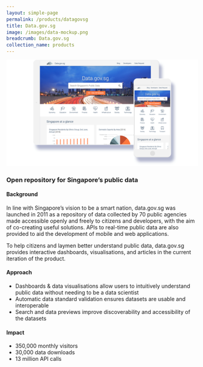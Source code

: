 ```yaml
---
layout: simple-page
permalink: /products/datagovsg
title: Data.gov.sg
image: /images/data-mockup.png
breadcrumb: Data.gov.sg
collection_name: products
---
```


![github](/images/data-mockup.PNG)

### Open repository for Singapore’s public data 

#### Background 

In line with Singapore’s vision to be a smart nation, data.gov.sg was launched in 2011 as a repository of data collected by 70 public agencies made accessible openly and freely to citizens and developers, with the aim of co-creating useful solutions. APIs to real-time public data are also provided to aid the development of mobile and web applications.  

To help citizens and laymen better understand public data, data.gov.sg provides interactive dashboards, visualisations, and articles in the current iteration of the product.

#### Approach

* Dashboards & data visualisations allow users to intuitively understand public data without needing to be a data scientist
* Automatic data standard validation ensures datasets are usable and interoperable
* Search and data previews improve discoverability and accessibility of the datasets

#### Impact

* 350,000 monthly visitors
* 30,000 data downloads
* 13 million API calls


